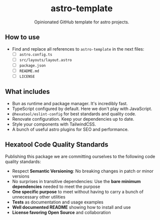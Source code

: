 <h1 align="center">
  astro-template
</h1>

<p align="center">
  Opinionated GitHub template for astro projects.
</p>

## How to use

- Find and replace all references to `astro-template` in the next files:
  - [ ] `astro.config.ts`
  - [ ] `src/layouts/layout.astro`
  - [ ] `package.json`
  - [ ] `README.md`
  - [ ] `LICENSE`

## What includes
 - Bun as runtime and package manager. It's incredibly fast.
 - TypeScript configured by default. Here we don't play with JavaScript.
 - `@hexatool/eslint-config` for best standards and quality code.
 - Renovate configuration. Keep your dependencies up to date.
 - Style your components with TailwindCSS.
 - A bunch of useful astro plugins for SEO and performance.

## Hexatool Code Quality Standards

Publishing this package we are committing ourselves to the following code quality standards:

- Respect **Semantic Versioning**: No breaking changes in patch or minor versions
- No surprises in transitive dependencies: Use the **bare minimum dependencies** needed to meet the purpose
- **One specific purpose** to meet without having to carry a bunch of unnecessary other utilities
- **Tests** as documentation and usage examples
- **Well documented README** showing how to install and use
- **License favoring Open Source** and collaboration
